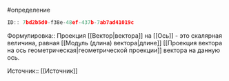 #определение

```javascript
ID:: 7bd2b5d0-f38e-48ef-437b-7ab7ad41019c
```

Формулировка:: Проекция [[Вектор|вектора]] на [[Ось]] - это скалярная величина, равная [[Модуль (длина) вектора|длине]] [[Проекция вектора на ось геометрическая|геометрической проекции]] вектора на данную ось.

Источник:: [[Источник]]